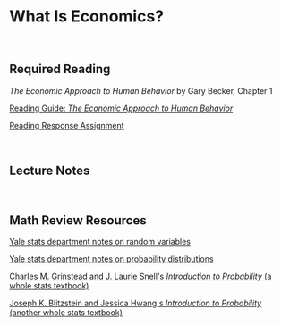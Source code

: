 # What Is Economics?  

<br>

## Required Reading  

_The Economic Approach to Human Behavior_ by Gary Becker, Chapter 1 

[Reading Guide:  _The Economic Approach to Human Behavior_](ECON251-Becker-reading-guide.pdf)

[Reading Response Assignment](https://www.gradescope.com/courses/432869/assignments/2243726/)

<br>

## Lecture Notes



<br>

## Math Review Resources

[Yale stats department notes on random variables](http://www.stat.yale.edu/Courses/1997-98/101/ranvar.htm)  

[Yale stats department notes on probability distributions](http://www.stat.yale.edu/Courses/1997-98/101/distrib.htm)

[Charles M. Grinstead and J. Laurie Snell's _Introduction to Probability_ (a whole stats textbook)](https://math.dartmouth.edu/~prob/prob/prob.pdf)  

[Joseph K. Blitzstein and Jessica Hwang's _Introduction to Probability_ (another whole stats textbook)](http://probabilitybook.net/)

